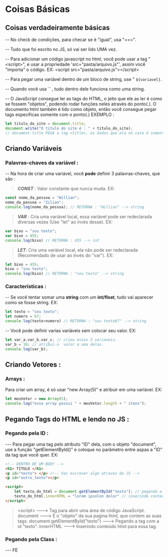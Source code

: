 # Coisas Básicas
## Coisas verdadeiramente básicas 
-- No check de condições, para checar se é "igual", usa "\=\=\=".

-- Tudo que foi escrito no JS, só vai ser lido UMA vez.

-- Para adicionar um código javascript no html, você pode usar a tag "\<script>", e usar a propriedade 'src="pasta/arquivo.js"', assim você "importa" o código.
EX: \<script src="pasta/arquivo.js">\</script>

-- Para pegar uma variável dentro de um bloco de string, use " `${variavel}`.

-- Quando você usa  \`\` ,  tudo dentro dele funciona como uma string.

-- O JavaScript consegue ler as tags do HTML, o jeito que ele as ler é como se fossem "objetos", podendo rodar funções neles através do ponto(.). O documento html também é lido como objeto, então você consegue pegar tags especificas somente com o ponto(.)
EXEMPLO :
```js 
let titulo_do_site = document.title;
document.write("O titulo do site é : " + titulo_do_site);
// document.title PEGA a tag <title>, os dados que ela no caso é somente o que tem escrito nele.
```

## Criando Variáveis 
### Palavras-chaves da variável :
-- Na hora de criar uma variável, você **pode** definir 3 palavras-chaves, que são :
>***CONST*** : Valor constante que nunca muda.
>EX: 
```js
const nome_da_pessoa = "Willian";
nome_da_pessoa = "Zilian";
console.log(nome_da_pessoa); // RETORNA : "Willian" --> string 
```

>***VAR*** : Cria uma variável local, essa variável pode ser redeclarada diversas vezes (Use "let" ao invés desse). 
>EX:
```js
var bixo = "sou texto";
var bixo = 455;
console.log(bixo) // RETORNA : 455 --> int
```

>***LET***: Cria uma variável local, ela não pode ser redeclarada (Recomendado de usar ao invés do "var").
>EX:
```js
let bixo = 455;
bixo = "sou texto"; 
console.log(bixo) // RETORNA : "sou texto" --> string
```

### Características : 
-- Se você tentar somar uma **string** com um **int/float**, tudo vai aparecer como se fosse string.
EX: 
```js 
let texto = "sou texto";
let numero = 67;
console.log(texto+numero) // RETORNA : "sou texto67" --> string 
```

-- Você pode definir varias variáveis sem colocar seu valor.
EX: 
```js
let var_a,var_b,var_c; // criou essas 3 variaveis.
var_b = 10; // atribui-o  valor a uma delas.
console.log(var_b); 
```

## Criando Vetores : 
### Arrays : 
Para criar um array, é só usar "new Array(5)" e atribuir em uma variável. 
EX: 
```js 
let meuVetor = new Array(5); 
console.log("essa array possui " + meuVetor.length + " itens");
```



## Pegando Tags do HTML e lendo no JS : 
### Pegando pela ID :
--- Para pegar uma tag pelo atributo "ID" dela, com o objeto "document", use a função  "getElementById()" e coloque no parâmetro entre aspas a "ID" da tag que você quer. 
EX:
```html
<!-- DENTRO DE UM BODY -->
<h1> TITULO </h1>
<p id="texto"> </p> <!-- Vai escrever algo atraves do JS -->
<p id="outro_texto"></p>

<script>
    let texto_do_html = document.getElementById("texto"); // pegando a tag <p> com id "texto"
    texto_do_html.innerHTML = "lorem ipsolon dolor" // inserindo conteudo para a tag com id "texto"
</script>
```
> \<script> ---> Tag para abrir uma área de código JavaScript.
> document ---> É o "objeto" da sua pagina html, que contem as suas tags.
> document.getElementById("texto") ---> Pegando a tag com a id "texto".
> innerHTML ---> Inserindo conteúdo html para essa tag. 

### Pegando pela Class :
--- FE